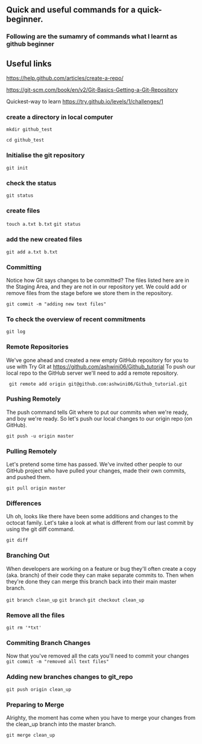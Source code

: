 ## Quick and useful commands for a quick-beginner.
### Following are the sumamry of commands what I learnt as github beginner

## Useful links 
https://help.github.com/articles/create-a-repo/

https://git-scm.com/book/en/v2/Git-Basics-Getting-a-Git-Repository

Quickest-way to learn
https://try.github.io/levels/1/challenges/1

### create a directory in local computer
`mkdir github_test`

`cd github_test`

### Initialise the git repository
`git init`

### check the status
`git status`

### create files
`touch a.txt b.txt`
`git status`

### add the new created files
`git add a.txt b.txt`

### Committing
Notice how Git says changes to be committed? The files listed here are in the Staging Area, and they are not in our repository yet. We could add or remove files from the stage before we store them in the repository.

`git commit -m "adding new text files"`

###  To check the overview of recent commitments
 
`git log`

### Remote Repositories
We've gone ahead and created a new empty GitHub repository for you to use with Try Git at https://github.com/ashwini06/Github_tutorial  To push our local repo to the GitHub server we'll need to add a remote repository.

` git remote add origin git@github.com:ashwini06/Github_tutorial.git`

###  Pushing Remotely
The push command tells Git where to put our commits when we're ready, and boy we're ready. So let's push our local changes to our origin repo (on GitHub).

`git push -u origin master`

###  Pulling Remotely
Let's pretend some time has passed. We've invited other people to our GitHub project who have pulled your changes, made their own commits, and pushed them.

`git pull origin master`

### Differences
Uh oh, looks like there have been some additions and changes to the octocat family. Let's take a look at what is different from our last commit by using the git diff command.

`git diff`

### Branching Out
When developers are working on a feature or bug they'll often create a copy (aka. branch) of their code they can make separate commits to. Then when they're done they can merge this branch back into their main master branch.

`git branch clean_up`
`git branch`
`git checkout clean_up`

### Remove all the files

`git rm '*txt'`

### Commiting Branch Changes
Now that you've removed all the cats you'll need to commit your changes
`git commit -m "removed all text files"`

### Adding new branches changes to git_repo

`git push origin clean_up`

### Preparing to Merge
Alrighty, the moment has come when you have to merge your changes from the clean_up branch into the master branch.

`git merge clean_up`









